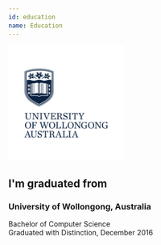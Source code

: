 ```yaml
---
id: education
name: Education
---
```


<section>

<img class="pull-left" src="resources/uow.jpg" height="230" width="230">
<h2>I'm graduated from</h2>

<h3><span>University of Wollongong, Australia</span></h3>
Bachelor of Computer Science<br>
Graduated with Distinction, December 2016<br>

</section>